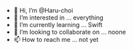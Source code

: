 - 👋 Hi, I’m @Haru-choi
- 👀 I’m interested in ... everything
- 🌱 I’m currently learning ... Swift
- 💞️ I’m looking to collaborate on ... noone
- 📫 How to reach me ... not yet

<!---
Haru-choi/Haru-choi is a ✨ special ✨ repository because its `README.md` (this file) appears on your GitHub profile.
You can click the Preview link to take a look at your changes.
--->
